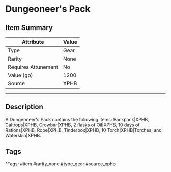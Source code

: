 # Dungeoneer's Pack

## Item Summary

| Attribute            | Value                        |
|----------------------|------------------------------|
| Type                 | Gear |
| Rarity               | None             |
| Requires Attunement  | No                |
| Value (gp)           | 1200    |
| Source               | XPHB |

---

## Description

A Dungeoneer's Pack contains the following items: Backpack|XPHB, Caltrops|XPHB, Crowbar|XPHB, 2 flasks of Oil|XPHB, 10 days of Rations|XPHB, Rope|XPHB, Tinderbox|XPHB, 10 Torch|XPHB|Torches, and Waterskin|XPHB.

## Tags

^Tags: #item #rarity_none #type_gear #source_xphb